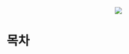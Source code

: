 <p align="center">
  <img src="http://image.yes24.com/momo/TopCate0001/kepub/L_581021.jpg">
</p>

# 목차
